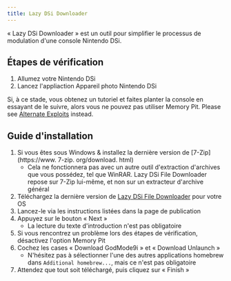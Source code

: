 ```yaml
---
title: Lazy DSi Downloader
---
```


« Lazy DSi Downloader » est un outil pour simplifier le processus de modulation d'une console Nintendo DSi.

## Étapes de vérification

1. Allumez votre Nintendo DSi
1. Lancez l'appliaction Appareil photo Nintendo DSi

Si, à ce stade, vous obtenez un tutoriel et faites planter la console en essayant de le suivre, alors vous ne pouvez pas utiliser Memory Pit. Please see [Alternate Exploits](alternate-exploits) instead.

## Guide d'installation

1. Si vous êtes sous Windows & installez la dernière version de [7-Zip](https://www. 7-zip. org/download. html)
   - Cela ne fonctionnera pas avec un autre outil d'extraction d'archives que vous possédez, tel que WinRAR. Lazy DSi File Downloader repose sur 7-Zip lui-même, et non sur un extracteur d'archive général
1. Téléchargez la dernière version de [Lazy DSi File Downloader](https://github.com/yourkalamity/lazy-dsi-file-downloader/releases) pour votre OS
1. Lancez-le via les instructions listées dans la page de publication
1. Appuyez sur le bouton « Next »
   - La lecture du texte d'introduction n'est pas obligatoire
1. Si vous rencontrez un problème lors des étapes de vérification, désactivez l'option Memory Pit
1. Cochez les cases « Download GodMode9i » et « Download Unlaunch »
   - N'hésitez pas à sélectionner l'une des autres applications homebrew dans `Additional homebrew...`, mais ce n'est pas obligatoire
1. Attendez que tout soit téléchargé, puis cliquez sur « Finish »
